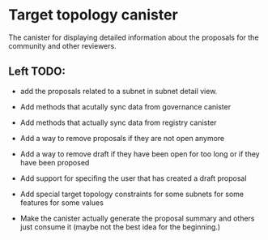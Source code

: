# Target topology canister

The canister for displaying detailed information about the proposals for the community and other reviewers.

## Left TODO:

* add the proposals related to a subnet in subnet detail view.

* Add methods that acutally sync data from governance canister
* Add methods that actually sync data from registry canister
* Add a way to remove proposals if they are not open anymore
* Add a way to remove draft if they have been open for too long or if they have been proposed
* Add support for specifing the user that has created a draft proposal
* Add special target topology constraints for some subnets for some features for some values
* Make the canister actually generate the proposal summary and others just consume it (maybe not the best idea for the beginning.)
